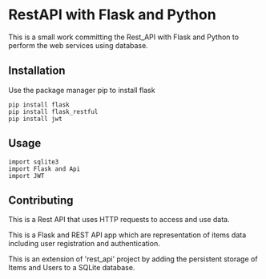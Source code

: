 # RestAPI with Flask and Python
This is a small work committing the Rest_API with Flask and Python to perform the web services using database.

## Installation 
Use the package manager pip to install flask
```
pip install flask
pip install flask_restful
pip install jwt
```
## Usage
```
import sqlite3
import Flask and Api
import JWT
```

## Contributing 

This is a Rest API that uses HTTP requests to access and use data. 

This is a Flask and REST API app which are representation of items data including user registration and authentication.

This is an extension of 'rest_api' project by adding the persistent storage of Items and Users to a SQLite database.
